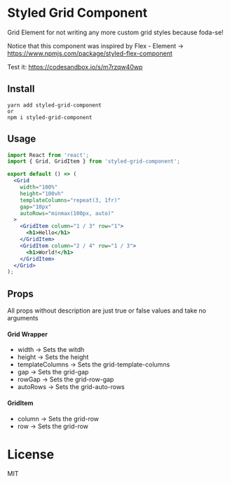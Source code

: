 # Styled Grid Component

Grid Element for not writing any more custom grid styles because foda-se!

Notice that this component was inspired by Flex - Element -> https://www.npmjs.com/package/styled-flex-component

Test it: https://codesandbox.io/s/m7rzqw40wp

## Install

```
yarn add styled-grid-component
or
npm i styled-grid-component
```

## Usage

```jsx
import React from 'react';
import { Grid, GridItem } from 'styled-grid-component';

export default () => (
  <Grid
    width="100%"
    height="100vh"
    templateColumns="repeat(3, 1fr)"
    gap="10px"
    autoRows="minmax(100px, auto)"
  >
    <GridItem column="1 / 3" row="1">
      <h1>Hello</h1>
    </GridItem>
    <GridItem column="2 / 4" row="1 / 3">
      <h1>World!</h1>
    </GridItem>
  </Grid>
);
```

## Props

All props without description are just true or false values and take no arguments

#### Grid Wrapper

* width -> Sets the witdh
* height -> Sets the height
* templateColumns -> Sets the grid-template-columns
* gap -> Sets the grid-gap
* rowGap -> Sets the grid-row-gap
* autoRows -> Sets the grid-auto-rows

#### GridItem

* column -> Sets the grid-row
* row -> Sets the grid-row

# License

MIT

